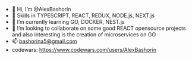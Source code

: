 - 👋 Hi, I’m @AlexBashorin
- 👀 Skills in TYPESCRIPT, REACT, REDUX, NODE.js, NEXT.js
- 🌱 I’m currently learning GO, DOCKER, NEST.js
- 💞️ I’m looking to collaborate on some good REACT opensource projects and also interesting is the creation of microservices on GO
- 📫 bashorina5@gmail.com
- codewars: https://www.codewars.com/users/AlexBashorin


